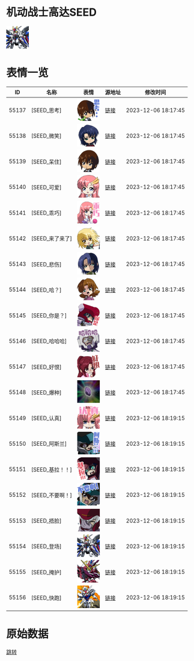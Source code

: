 # 机动战士高达SEED

<img src="./cover.png" height="60" alt="cover" />

# 表情一览

|ID|名称|表情|源地址|修改时间|
|----|----|----|----|----|
|55137|[SEED_思考]|<img src="./pic/055137_%5BSEED_思考%5D.png" height="60" alt="思考"/>|[链接](https://i0.hdslb.com/bfs/emote/12b37b4140461c5aad5b52a2610981812b22130f.png)|2023-12-06 18:17:45|
|55138|[SEED_微笑]|<img src="./pic/055138_%5BSEED_微笑%5D.png" height="60" alt="微笑"/>|[链接](https://i0.hdslb.com/bfs/emote/c1e987cf7a474925ab3a5ae0968f2b76cbb8e3b0.png)|2023-12-06 18:17:45|
|55139|[SEED_呆住]|<img src="./pic/055139_%5BSEED_呆住%5D.png" height="60" alt="呆住"/>|[链接](https://i0.hdslb.com/bfs/emote/72973a6d75fbd90290173a7aaa9b206a5d94993d.png)|2023-12-06 18:17:45|
|55140|[SEED_可爱]|<img src="./pic/055140_%5BSEED_可爱%5D.png" height="60" alt="可爱"/>|[链接](https://i0.hdslb.com/bfs/emote/0e3ee7626dccbd1d7c1db7f872fffc1072cfabe4.png)|2023-12-06 18:17:45|
|55141|[SEED_乖巧]|<img src="./pic/055141_%5BSEED_乖巧%5D.png" height="60" alt="乖巧"/>|[链接](https://i0.hdslb.com/bfs/emote/4e5979a328ec4dce19416311ec34a595a354587e.png)|2023-12-06 18:17:45|
|55142|[SEED_来了来了]|<img src="./pic/055142_%5BSEED_来了来了%5D.png" height="60" alt="来了来了"/>|[链接](https://i0.hdslb.com/bfs/emote/3a6381ecf633c053626a602087aeacf137a2e3bd.png)|2023-12-06 18:17:45|
|55143|[SEED_悲伤]|<img src="./pic/055143_%5BSEED_悲伤%5D.png" height="60" alt="悲伤"/>|[链接](https://i0.hdslb.com/bfs/emote/4ce6ea51a88b2137b008741526fc312c71190351.png)|2023-12-06 18:17:45|
|55144|[SEED_哈？]|<img src="./pic/055144_%5BSEED_哈？%5D.png" height="60" alt="哈？"/>|[链接](https://i0.hdslb.com/bfs/emote/7b533f1754517faf97abb38f46df1eb5f5928956.png)|2023-12-06 18:17:45|
|55145|[SEED_你是？]|<img src="./pic/055145_%5BSEED_你是？%5D.png" height="60" alt="你是？"/>|[链接](https://i0.hdslb.com/bfs/emote/b525e50a7a6d78be8a13cc2d9cd56542cb28d85c.png)|2023-12-06 18:17:45|
|55146|[SEED_哈哈哈]|<img src="./pic/055146_%5BSEED_哈哈哈%5D.png" height="60" alt="哈哈哈"/>|[链接](https://i0.hdslb.com/bfs/emote/ca450b7b6b9d6d3b9ea1abcc819f689f3f585adf.png)|2023-12-06 18:17:45|
|55147|[SEED_好恨]|<img src="./pic/055147_%5BSEED_好恨%5D.png" height="60" alt="好恨"/>|[链接](https://i0.hdslb.com/bfs/emote/4e2518285ed1e34bcc55bd82ab4911dfcb832ebc.png)|2023-12-06 18:17:45|
|55148|[SEED_爆种]|<img src="./pic/055148_%5BSEED_爆种%5D.png" height="60" alt="爆种"/>|[链接](https://i0.hdslb.com/bfs/emote/f497116c9bdca8837cb9a8afc1944a6f3f90ae2e.png)|2023-12-06 18:17:45|
|55149|[SEED_认真]|<img src="./pic/055149_%5BSEED_认真%5D.png" height="60" alt="认真"/>|[链接](https://i0.hdslb.com/bfs/emote/bb16b76a10490168f858b35fbd2edb93bc2db6b5.png)|2023-12-06 18:19:15|
|55150|[SEED_阿斯兰]|<img src="./pic/055150_%5BSEED_阿斯兰%5D.png" height="60" alt="阿斯兰"/>|[链接](https://i0.hdslb.com/bfs/emote/1b79744d11d4a639c6182b1c09bd21044b01a5db.png)|2023-12-06 18:19:15|
|55151|[SEED_基拉！！]|<img src="./pic/055151_%5BSEED_基拉！！%5D.png" height="60" alt="基拉！！"/>|[链接](https://i0.hdslb.com/bfs/emote/66df615d6d6f990c553271ed0312fedc6069e767.png)|2023-12-06 18:19:15|
|55152|[SEED_不要啊！]|<img src="./pic/055152_%5BSEED_不要啊！%5D.png" height="60" alt="不要啊！"/>|[链接](https://i0.hdslb.com/bfs/emote/28054eef7d2867b85397f5ce1fe1f2e7909da49f.png)|2023-12-06 18:19:15|
|55153|[SEED_捂脸]|<img src="./pic/055153_%5BSEED_捂脸%5D.png" height="60" alt="捂脸"/>|[链接](https://i0.hdslb.com/bfs/emote/b38c2d3778c6a3e841eab6f8ddf53a5b777bd86f.png)|2023-12-06 18:19:15|
|55154|[SEED_登场]|<img src="./pic/055154_%5BSEED_登场%5D.png" height="60" alt="登场"/>|[链接](https://i0.hdslb.com/bfs/emote/1b7c9413517a2db4f9f135d472045b2f3f0fb4d9.png)|2023-12-06 18:19:15|
|55155|[SEED_掩护]|<img src="./pic/055155_%5BSEED_掩护%5D.png" height="60" alt="掩护"/>|[链接](https://i0.hdslb.com/bfs/emote/748b46d86c8b8a1b097e1aeaffb8a6cf419840cc.png)|2023-12-06 18:19:15|
|55156|[SEED_快跑]|<img src="./pic/055156_%5BSEED_快跑%5D.png" height="60" alt="快跑"/>|[链接](https://i0.hdslb.com/bfs/emote/043a0137d3471e2a44952b316161f1b2c6f21110.png)|2023-12-06 18:19:15|

# 原始数据

[跳转](./raw.json)

